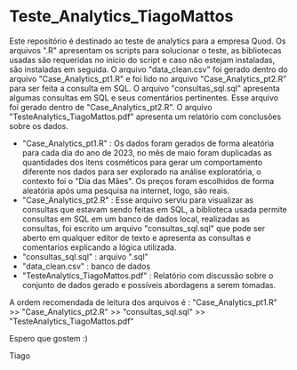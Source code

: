 # Teste_Analytics_TiagoMattos

Este repositório é destinado ao teste de analytics para a empresa Quod.
Os arquivos ".R" apresentam os scripts para solucionar o teste, as bibliotecas usadas são requeridas no inicio do script e caso não estejam instaladas, são instaladas em seguida.
O arquivo "data_clean.csv" foi gerado dentro do arquivo "Case_Analytics_pt1.R" e foi lido no arquivo "Case_Analytics_pt2.R" para ser feita a consulta em SQL.
O arquivo "consultas_sql.sql" apresenta algumas consultas em SQL e seus comentários pertinentes. Esse arquivo foi gerado dentro de "Case_Analytics_pt2.R".
O arquivo "TesteAnalytics_TiagoMattos.pdf" apresenta um relatório com conclusões sobre os dados.

- "Case_Analytics_pt1.R" : Os dados foram gerados de forma aleatória para cada dia do ano de 2023, no mês de maio foram duplicadas as quantidades dos itens cosméticos para gerar um comportamento diferente nos dados para ser explorado na análise exploratória, o contexto foi o "Dia das Mães". Os preços foram escolhidos de forma aleatória após uma pesquisa na internet, logo, são reais.
- "Case_Analytics_pt2.R" : Esse arquivo serviu para visualizar as consultas que estavam sendo feitas em SQL, a biblioteca usada permite consultas em SQL em um banco de dados local, realizadas as consultas, foi escrito um arquivo "consultas_sql.sql" que pode ser aberto em qualquer editor de texto e apresenta as consultas e comentarios explicando a lógica utilizada.
- "consultas_sql.sql" : arquivo ".sql"
- "data_clean.csv" : banco de dados
- "TesteAnalytics_TiagoMattos.pdf" : Relatório com discussão sobre o conjunto de dados gerado e possíveis abordagens a serem tomadas.

A ordem recomendada de leitura dos arquivos é : "Case_Analytics_pt1.R" >> "Case_Analytics_pt2.R" >> "consultas_sql.sql" >> "TesteAnalytics_TiagoMattos.pdf"

Espero que gostem :) 

Tiago
